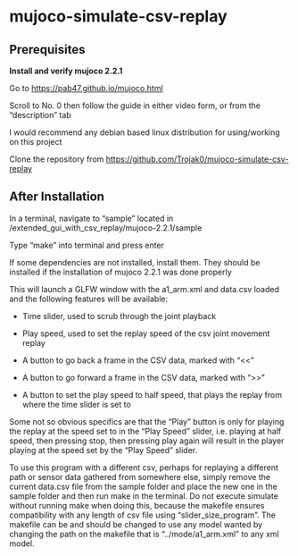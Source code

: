 # mujoco-simulate-csv-replay
Prerequisites
-------------

**Install and verify mujoco 2.2.1**

Go to https://pab47.github.io/mujoco.html

Scroll to No. 0 then follow the guide in either video form, or from the “description” tab

I would recommend any debian based linux distribution for using/working on this project

Clone the repository from https://github.com/Trojak0/mujoco-simulate-csv-replay

After Installation
-----------------

In a terminal, navigate to “sample” located in /extended_gui_with_csv_replay/mujoco-2.2.1/sample

Type “make” into terminal and press enter

If some dependencies are not installed, install them. They should be installed if the installation of mujoco 2.2.1 was done properly

This will launch a GLFW window with the a1_arm.xml and data.csv loaded and the following features will be available:

* Time slider, used to scrub through the joint playback

* Play speed, used to set the replay speed of the csv joint movement replay

* A button to go back a frame in the CSV data, marked with “<<”

* A button to go forward a frame in the CSV data, marked with “>>”

* A button to set the play speed to half speed, that plays the replay from where the time slider is set to


Some not so obvious specifics are that the “Play” button is only for playing the replay at the speed set to in the “Play Speed” slider, i.e. playing at half speed, then pressing stop, then pressing play again will result in the player playing at the speed set by the “Play Speed” slider.

To use this program with a different csv, perhaps for replaying a different path or sensor data gathered from somewhere else, simply remove the current data.csv file from the sample folder and place the new one in the sample folder and then run make in the terminal. Do not execute simulate without running make when doing this, because the makefile ensures compatibility with any length of csv file using “slider_size_program”. The makefile can be and should be changed to use any model wanted by changing the path on the makefile that is “../mode/a1_arm.xml” to any xml model.
